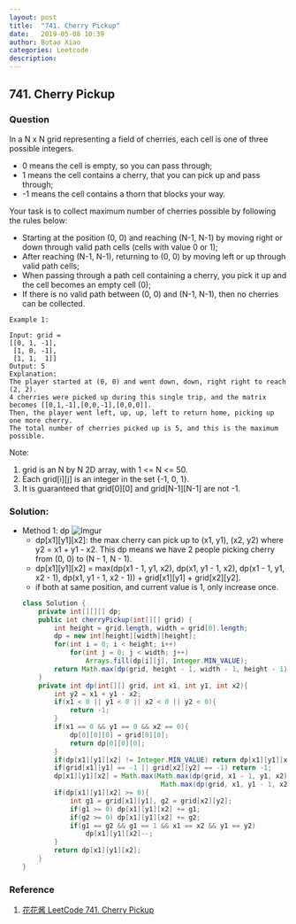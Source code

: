 ```yaml
---
layout: post
title:  "741. Cherry Pickup"
date:   2019-05-08 10:39
author: Botao Xiao
categories: Leetcode
description:
---
```

## 741. Cherry Pickup

### Question
In a N x N grid representing a field of cherries, each cell is one of three possible integers.
* 0 means the cell is empty, so you can pass through;
* 1 means the cell contains a cherry, that you can pick up and pass through;
* -1 means the cell contains a thorn that blocks your way.

 

Your task is to collect maximum number of cherries possible by following the rules below:
* Starting at the position (0, 0) and reaching (N-1, N-1) by moving right or down through valid path cells (cells with value 0 or 1);
* After reaching (N-1, N-1), returning to (0, 0) by moving left or up through valid path cells;
* When passing through a path cell containing a cherry, you pick it up and the cell becomes an empty cell (0);
* If there is no valid path between (0, 0) and (N-1, N-1), then no cherries can be collected.

```
Example 1:

Input: grid =
[[0, 1, -1],
 [1, 0, -1],
 [1, 1,  1]]
Output: 5
Explanation: 
The player started at (0, 0) and went down, down, right right to reach (2, 2).
4 cherries were picked up during this single trip, and the matrix becomes [[0,1,-1],[0,0,-1],[0,0,0]].
Then, the player went left, up, up, left to return home, picking up one more cherry.
The total number of cherries picked up is 5, and this is the maximum possible.
```

Note:
1. grid is an N by N 2D array, with 1 <= N <= 50.
2. Each grid[i][j] is an integer in the set {-1, 0, 1}.
3. It is guaranteed that grid[0][0] and grid[N-1][N-1] are not -1.

### Solution:
* Method 1: dp
    ![Imgur](https://i.imgur.com/Qm9Ymed.png)
    * dp[x1][y1][x2]: the max cherry can pick up to (x1, y1), (x2, y2) where y2 = x1 + y1 - x2. This dp means we have 2 people picking cherry from (0, 0) to (N - 1, N - 1).
    * dp[x1][y1][x2] = max(dp(x1 - 1, y1, x2), dp(x1, y1 - 1, x2), dp(x1 - 1, y1, x2 - 1), dp(x1, y1 - 1, x2 - 1)) + grid[x1][y1] + grid[x2][y2].
    * if both at same position, and current value is 1, only increase once.
    ```Java
    class Solution {
        private int[][][] dp;
        public int cherryPickup(int[][] grid) {
            int height = grid.length, width = grid[0].length;
            dp = new int[height][width][height];
            for(int i = 0; i < height; i++)
                for(int j = 0; j < width; j++)
                    Arrays.fill(dp[i][j], Integer.MIN_VALUE);
            return Math.max(dp(grid, height - 1, width - 1, height - 1), 0);
        }
        private int dp(int[][] grid, int x1, int y1, int x2){
            int y2 = x1 + y1 - x2;
            if(x1 < 0 || y1 < 0 || x2 < 0 || y2 < 0){
                return -1;
            }
            if(x1 == 0 && y1 == 0 && x2 == 0){
                dp[0][0][0] = grid[0][0];
                return dp[0][0][0];
            }
            if(dp[x1][y1][x2] != Integer.MIN_VALUE) return dp[x1][y1][x2];
            if(grid[x1][y1] == -1 || grid[x2][y2] == -1) return -1;
            dp[x1][y1][x2] = Math.max(Math.max(dp(grid, x1 - 1, y1, x2), dp(grid, x1, y1 - 1, x2)), 
                                       Math.max(dp(grid, x1, y1 - 1, x2 - 1), dp(grid, x1 - 1, y1, x2 - 1)));
            if(dp[x1][y1][x2] >= 0){
                int g1 = grid[x1][y1], g2 = grid[x2][y2];
                if(g1 >= 0) dp[x1][y1][x2] += g1;
                if(g2 >= 0) dp[x1][y1][x2] += g2;
                if(g1 == g2 && g1 == 1 && x1 == x2 && y1 == y2)
                    dp[x1][y1][x2]--;
            }
            return dp[x1][y1][x2];
        }
    }
    ```
   

### Reference
1. [花花酱 LeetCode 741. Cherry Pickup](http://zxi.mytechroad.com/blog/dynamic-programming/leetcode-741-cherry-pickup/)